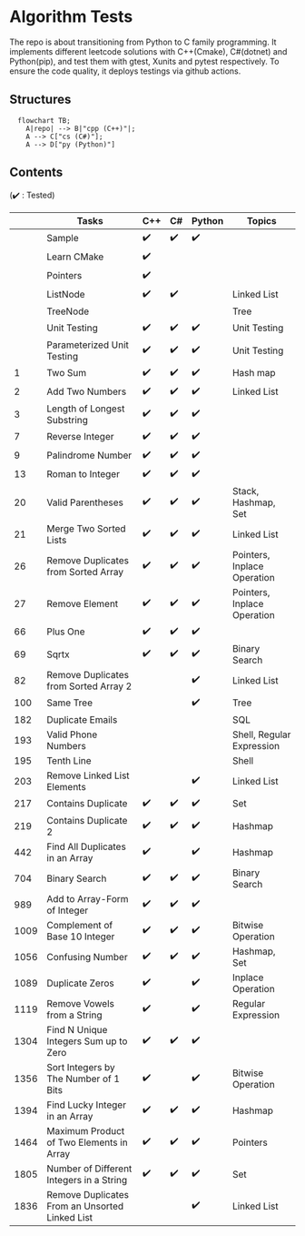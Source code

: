 # Algorithm Tests
The repo is about transitioning from Python to C family programming. It implements different leetcode solutions with C++(Cmake), C#(dotnet) and Python(pip), and test them with gtest, Xunits and pytest respectively. To ensure the code quality, it deploys testings via github actions.

## Structures
```mermaid
  flowchart TB;
    A|repo| --> B|"cpp (C++)"|;
    A --> C["cs (C#)"];
    A --> D["py (Python)"]
```

## Contents 
(:heavy_check_mark: : Tested)

||Tasks|C++|C#|Python|Topics|
|---|---|---|---|---|---|
||Sample|:heavy_check_mark:|:heavy_check_mark:|:heavy_check_mark:||
||Learn CMake|:heavy_check_mark:||||
||Pointers|:heavy_check_mark:||||
||ListNode|:heavy_check_mark:|:heavy_check_mark:||Linked List|
||TreeNode||||Tree|
||Unit Testing|:heavy_check_mark:|:heavy_check_mark:|:heavy_check_mark:|Unit Testing|
||Parameterized Unit Testing|:heavy_check_mark:|:heavy_check_mark:|:heavy_check_mark:|Unit Testing|
|1|Two Sum|:heavy_check_mark:|:heavy_check_mark:|:heavy_check_mark:|Hash map|
|2|Add Two Numbers|:heavy_check_mark:|:heavy_check_mark:|:heavy_check_mark:|Linked List|
|3|Length of Longest Substring|:heavy_check_mark:|:heavy_check_mark:|:heavy_check_mark:||
|7|Reverse Integer|:heavy_check_mark:|:heavy_check_mark:|:heavy_check_mark:||
|9|Palindrome Number|:heavy_check_mark:|:heavy_check_mark:|:heavy_check_mark:||
|13|Roman to Integer|:heavy_check_mark:|:heavy_check_mark:|:heavy_check_mark:||
|20|Valid Parentheses|:heavy_check_mark:|:heavy_check_mark:|:heavy_check_mark:|Stack, Hashmap, Set|
|21|Merge Two Sorted Lists|:heavy_check_mark:|:heavy_check_mark:|:heavy_check_mark:|Linked List|
|26|Remove Duplicates from Sorted Array|:heavy_check_mark:|:heavy_check_mark:|:heavy_check_mark:|Pointers, Inplace Operation|
|27|Remove Element|:heavy_check_mark:|:heavy_check_mark:|:heavy_check_mark:|Pointers, Inplace Operation|
|66|Plus One|:heavy_check_mark:|:heavy_check_mark:|:heavy_check_mark:||
|69|Sqrtx|:heavy_check_mark:|:heavy_check_mark:|:heavy_check_mark:|Binary Search|
|82|Remove Duplicates from Sorted Array 2|||:heavy_check_mark:|Linked List|
|100|Same Tree|||:heavy_check_mark:|Tree|
|182|Duplicate Emails||||SQL|
|193|Valid Phone Numbers||||Shell, Regular Expression|
|195|Tenth Line||||Shell|
|203|Remove Linked List Elements|||:heavy_check_mark:|Linked List|
|217|Contains Duplicate|:heavy_check_mark:|:heavy_check_mark:|:heavy_check_mark:|Set|
|219|Contains Duplicate 2|:heavy_check_mark:|:heavy_check_mark:|:heavy_check_mark:|Hashmap|
|442|Find All Duplicates in an Array|:heavy_check_mark:||:heavy_check_mark:|Hashmap|
|704|Binary Search|:heavy_check_mark:|:heavy_check_mark:|:heavy_check_mark:|Binary Search|
|989|Add to Array-Form of Integer|:heavy_check_mark:|:heavy_check_mark:|:heavy_check_mark:||
|1009|Complement of Base 10 Integer|:heavy_check_mark:|:heavy_check_mark:|:heavy_check_mark:|Bitwise Operation|
|1056|Confusing Number|:heavy_check_mark:|:heavy_check_mark:|:heavy_check_mark:|Hashmap, Set|
|1089|Duplicate Zeros|:heavy_check_mark:||:heavy_check_mark:|Inplace Operation|
|1119|Remove Vowels from a String|:heavy_check_mark:||:heavy_check_mark:|Regular Expression|
|1304|Find N Unique Integers Sum up to Zero|:heavy_check_mark:|:heavy_check_mark:|:heavy_check_mark:||
|1356|Sort Integers by The Number of 1 Bits|:heavy_check_mark:||:heavy_check_mark:|Bitwise Operation|
|1394|Find Lucky Integer in an Array|:heavy_check_mark:|:heavy_check_mark:|:heavy_check_mark:|Hashmap|
|1464|Maximum Product of Two Elements in Array|:heavy_check_mark:|:heavy_check_mark:|:heavy_check_mark:|Pointers|
|1805|Number of Different Integers in a String|:heavy_check_mark:|:heavy_check_mark:|:heavy_check_mark:|Set|
|1836|Remove Duplicates From an Unsorted Linked List|||:heavy_check_mark:|Linked List|

